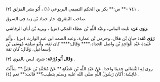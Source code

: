 ٧٤١ -** س:** بكر بن الحكم التميمي اليربوعي (١) ، أَبُو بشر المزلق (٢) .

صاحب البَصْرِيّ، جار حماد بْن زيد فِي السوق.

**رَوَى عَن:** ثابت البناني، وعَبْد اللَّهِ بْن عطاء المكي (س) ، ويزيد بْن أبان الرقاشي.

**رَوَى عَنه:** حبان بْن هلال، وحرمي بْن عمارة، وعبد الصمد ابن عبد الوارث (س) ، وأَبُو عُبَيدة عَبْد الْوَاحِدِ بْن واصل الحداد،**** وَقَال:**** كان ثقة، وأَبُو سلمة مُوسَى بْن إسماعيل، وَقَال: كان ثقة.

**وَقَال أَبُو زُرْعَة:** شيخ، ليس بالقوي (٣) .

روى لِهِ النَّسَائي حديثا واحدا. عَنْ عَبْدِ اللَّهِ بْنِ عَطَاءٍ،** عَنْ مُحَمَّدِ بْنِ عَلِيٍّ:** سَأَلْتُ عَائِشَةَ: أَكَانَ رَسُولُ اللَّهِ صلى الله عليه وسلم يتطيب؟** قالت:** نعم (٤) .